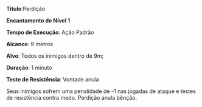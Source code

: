 **Titulo**:Perdição

**Encantamento de Nível 1**

**Tempo de Execução**: Ação Padrão

**Alcance**: 9 metros

**Alvo**: Todos os inimigos dentro de 9m;

**Duração**: 1 minuto

**Teste de Resistência**: Vontade anula

Seus inimigos sofrem uma penalidade de –1 nas jogadas de ataque e testes de resistência contra medo.
Perdição anula bênção.
